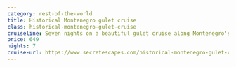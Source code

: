 ```yaml
---
category: rest-of-the-world
title: Historical Montenegro gulet cruise
class: historical-montenegro-gulet-cruise
cruiseline: Seven nights on a beautiful gulet cruise along Montenegro's coast, with half board and all travel
price: 649
nights: 7
cruise-url: https://www.secretescapes.com/historical-montenegro-gulet-cruise-kotor-tivat-budva-and-other-montenegro-locations/sale?utm_source=SE&utm_medium=hub_offer&utm_campaign=20160208_cruise
---
```

